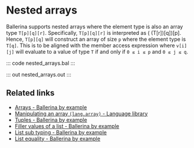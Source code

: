 # Nested arrays

Ballerina supports nested arrays where the element type is also an array type `T[p][q][r]`. Specifically, `T[p][q][r]` is interpreted as ( (T[r])[q])[p]. Hence, `T[p][q]` will construct an array of size `p` where the element type is `T[q]`. This is to be aligned with the member access expression where `v[i][j]` will evaluate to a value of type `T` if and only if `0 ≤ i ≤ p` and `0 ≤ j ≤ q`.

::: code nested_arrays.bal :::

::: out nested_arrays.out :::

## Related links
- [Arrays - Ballerina by example](https://ballerina.io/learn/by-example/arrays)
- [Manipulating an array `(lang.array)` - Language library](https://lib.ballerina.io/ballerina/lang.array)
- [Tuples - Ballerina by example](https://ballerina.io/learn/by-example/tuples)
- [Filler values of a list - Ballerina by example](https://ballerina.io/learn/by-example/filler-values-of-a-list)
- [List sub typing - Ballerina by example](https://ballerina.io/learn/by-example/list-subtyping)
- [List equality - Ballerina by example](https://ballerina.io/learn/by-example/list-equality)

